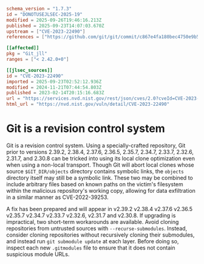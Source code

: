 ```toml
schema_version = "1.7.3"
id = "DONOTUSEJLSEC-2025-19"
modified = 2025-09-26T19:46:16.213Z
published = 2025-09-23T14:07:03.670Z
upstream = ["CVE-2023-22490"]
references = ["https://github.com/git/git/commit/c867e4fa180bec4750e9b54eb10f459030dbebfd", "https://github.com/git/git/security/advisories/GHSA-3wp6-j8xr-qw85", "https://github.com/git/git/security/advisories/GHSA-gw92-x3fm-3g3q", "https://security.gentoo.org/glsa/202312-15", "https://github.com/git/git/commit/c867e4fa180bec4750e9b54eb10f459030dbebfd", "https://github.com/git/git/security/advisories/GHSA-3wp6-j8xr-qw85", "https://github.com/git/git/security/advisories/GHSA-gw92-x3fm-3g3q", "https://security.gentoo.org/glsa/202312-15"]

[[affected]]
pkg = "Git_jll"
ranges = ["< 2.42.0+0"]

[[jlsec_sources]]
id = "CVE-2023-22490"
imported = 2025-09-23T02:52:12.936Z
modified = 2024-11-21T07:44:54.803Z
published = 2023-02-14T20:15:16.683Z
url = "https://services.nvd.nist.gov/rest/json/cves/2.0?cveId=CVE-2023-22490"
html_url = "https://nvd.nist.gov/vuln/detail/CVE-2023-22490"
```

# Git is a revision control system

Git is a revision control system. Using a specially-crafted repository, Git prior to versions 2.39.2, 2.38.4, 2.37.6, 2.36.5, 2.35.7, 2.34.7, 2.33.7, 2.32.6, 2.31.7, and 2.30.8 can be tricked into using its local clone optimization even when using a non-local transport. Though Git will abort local clones whose source `$GIT_DIR/objects` directory contains symbolic links, the `objects` directory itself may still be a symbolic link. These two may be combined to include arbitrary files based on known paths on the victim's filesystem within the malicious repository's working copy, allowing for data exfiltration in a similar manner as CVE-2022-39253.

A fix has been prepared and will appear in v2.39.2 v2.38.4 v2.37.6 v2.36.5 v2.35.7 v2.34.7 v2.33.7 v2.32.6, v2.31.7 and v2.30.8. If upgrading is impractical, two short-term workarounds are available. Avoid cloning repositories from untrusted sources with `--recurse-submodules`. Instead, consider cloning repositories without recursively cloning their submodules, and instead run `git submodule update` at each layer. Before doing so, inspect each new `.gitmodules` file to ensure that it does not contain suspicious module URLs.


